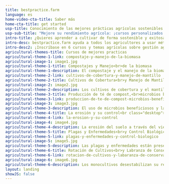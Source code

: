 ```yaml
---
title: bestpractice.farm
language: es
home-video-cta-title: Saber más
home-cta-title: get started
usp-title: Conocimiento de las mejores prácticas agrícolas sostenibles.
usp-sub-title: "Mejore su rendimiento agrícola: ¡cursos personalizados para ayudarlo a crecer más estable y exitoso!"
intro-title: ¿Quieres aprender a cultivar de forma sostenible y exitosa?
intro-desc: bestpractice.farm ayuda a todos los agricultores a usar métodos efectivos y eficientes para administrar sus cultivos de una manera orgánica y sostenible.
intro-desc2: ¡Inscríbase en 6 cursos y temas agrícolas sobre gestión agrícola sostenible y benefíciese de videos explicativos, demostraciones de agricultores reales, pósteres y mucho más sobre cómo usar prácticas sostenibles en su granja!
agricultural-themes-title: Cursos de mejores practicas
agricultural-theme-1-link: compostaje-y-manejo-de-la-biomasa
agricultural-image-1: image1.jpg
agricultural-theme-1-title: Compostajes y Manejo<br>de la biomasa
agricultural-theme-1-description: El compostaje y el manejo de la biomasa de residuos de cultivos y/o estiércol son fundamentales para la capacidad de retención de nutrientes y agua y para una vida saludable en el suelo.<br class="desktop"><br class="desktop">
agricultural-theme-2-link: cultivos-de-cobertura-y-manejo-de-mantillo
agricultural-theme-2-title: Cultivos de Cobertura<br>y Manejo de Mantillo 
agricultural-image-2: image2.jpg
agricultural-theme-2-description: Los cultivos de cobertura y el mantillo mantienen el suelo cubierto y, por lo tanto, lo mantienen húmedo y fértil. También evitan la erosión y como cultivos de cobertura leguminosos alimentan su suelo con nitrógeno adicional.
agricultural-theme-3-title: Producción de té de compost,<br>microbios beneficiosos
agricultural-theme-3-link: produccion-de-te-de-compost-microbios-beneficiosos
agricultural-image-3: image3.jpg
agricultural-theme-3-description: El uso de microbios beneficiosos y la producción de compost starter y de té de compost son prácticas importantes para una vida saludable en el suelo y una buena fertilidad del suelo.<br class="desktop"><br class="desktop">
agricultural-theme-4-title: La erosión y su control<br class="desktop"><br class="desktop">
agricultural-theme-4-link: la-erosion-y-su-control
agricultural-image-4: image4.jpg
agricultural-theme-4-description: La erosión del suelo a través del viento o el agua degrada fuertemente la fertilidad del suelo y por lo tanto el valor del suelo. Aprende aquí lo que uno puede hacer al respecto.<br class="desktop"><br class="desktop">
agricultural-theme-5-title: Plagas y Enfermedades<br>y Control Biológico
agricultural-theme-5-link: plagas-y-enfermedades-y-control-biologico
agricultural-image-5: image5.jpg
agricultural-theme-5-description: Las plagas y enfermedades están presentes en la mayoría de las granjas en todo el mundo, pero con medidas y prácticas simples se pueden reducir significativamente.<br class="desktop"><br class="desktop">
agricultural-theme-6-title: Rotación de Cultivos<br>y Labranza de Conservación
agricultural-theme-6-link: rotacion-de-cultivos-y-labaranza-de-conservacion
agricultural-image-6: image6.jpg
agricultural-theme-6-description: Los monocultivos desestabilizan su rendimiento y lixivia su suelo. Aprende sobre la elección correcta de la rotación de cultivos y cómo cultivar el suelo usando prácticas de labranza de conservación.
layout: landing
showJS: false
---
```


